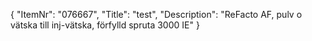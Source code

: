 {
  "ItemNr": "076667",
  "Title": "test",
  "Description": "ReFacto AF, pulv o vätska till inj-vätska, förfylld spruta 3000 IE"
}